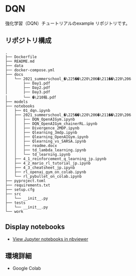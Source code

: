 # DQN

強化学習（DQN）チュートリアルのexample リポジトリです。

## リポジトリ構成

```
.
├── Dockerfile
├── README.md
├── data
├── docker-compose.yml
├── docs
│   └── 2021_summerschool_�\225��\220\206�\211��\220\206
│       ├── Day1.pdf
│       ├── Day2.pdf
│       ├── Day3.pdf
│       └── �\210稿.pdf
├── models
├── notebooks
│   ├── 01_dqn.ipynb
│   ├── 2021_summerschool_�\225��\220\206�\211��\220\206
│   │   ├── DQN_OpenAIGym.ipynb
│   │   ├── DQN_OpenAIGym_chainerRL.ipynb
│   │   ├── Divergence_2MDP.ipynb
│   │   ├── Qlearning_3mdp.ipynb
│   │   ├── Qlearning_OpenAIGym.ipynb
│   │   ├── Qlearning_vs_SARSA.ipynb
│   │   ├── readme.docx
│   │   ├── td_lambda_learning.ipynb
│   │   └── td_learning.ipynb
│   ├── 4_1_reinforcement_q_learning_jp.ipynb
│   ├── 4_2_mario_rl_tutorial_jp.ipynb
│   ├── 4_3_cheatsheet_jp.ipynb
│   ├── rl_openai_gym_on_colab.ipynb
│   └── rl_pybullet_on_colab.ipynb
├── pyproject.toml
├── requirements.txt
├── setup.cfg
├── src
│   └── __init__.py
├── tests
│   └── __init__.py
└── work
```

## Display notebooks

- [View Jupyter notebooks in nbviewer](https://nbviewer.jupyter.org/github/ykato27/DQN/tree/main/notebooks/)

## 環境詳細

- Google Colab

